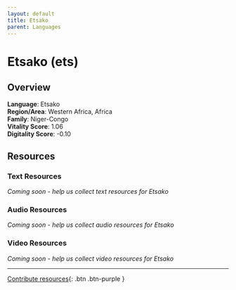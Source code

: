 ```yaml
---
layout: default
title: Etsako
parent: Languages
---
```


# Etsako (ets)

## Overview

**Language**: Etsako  
**Region/Area**: Western Africa, Africa  
**Family**: Niger-Congo  
**Vitality Score**: 1.06  
**Digitality Score**: -0.10  

## Resources

### Text Resources
*Coming soon - help us collect text resources for Etsako*

### Audio Resources
*Coming soon - help us collect audio resources for Etsako*

### Video Resources
*Coming soon - help us collect video resources for Etsako*

---

[Contribute resources](https://fairtrain.github.io/){: .btn .btn-purple }
